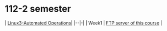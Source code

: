# 112-2 semester

| [Linux3-Automated Operations](./Linux3-Automated_Operation/)|
|--|-|
| Week1 | [FTP server of this course](./Linux3-Automated_Operation/Week1.md#ftp-server-of-this-course) |